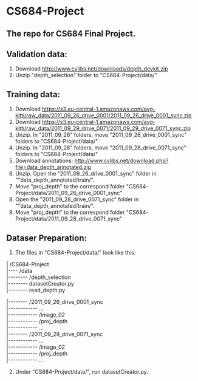 # CS684-Project
## The repo for CS684 Final Project.

## Validation data:
1. Download http://www.cvlibs.net/downloads/depth_devkit.zip
2. Unzip "depth_selection" folder to "CS684-Project/data/"

## Training data:
1. Download https://s3.eu-central-1.amazonaws.com/avg-kitti/raw_data/2011_09_26_drive_0001/2011_09_26_drive_0001_sync.zip
2. Download https://s3.eu-central-1.amazonaws.com/avg-kitti/raw_data/2011_09_29_drive_0071/2011_09_29_drive_0071_sync.zip
3. Unzip. In "2011_09_26" folders, move "2011_09_26_drive_0001_sync" folders to "CS684-Project/data/"
3. Unzip. In "2011_09_28" folders, move "2011_09_28_drive_0071_sync" folders to "CS684-Project/data/"
4. Download annotations: http://www.cvlibs.net/download.php?file=data_depth_annotated.zip
5. Unzip. Open the "2011_09_26_drive_0001_sync" folder in ""data_depth_annotated/train/".
6. Move "proj_depth" to the correspond folder "CS684-Project/data/2011_09_26_drive_0001_sync"
5. Open the "2011_09_28_drive_0071_sync" folder in ""data_depth_annotated/train/".
6. Move "proj_depth" to the correspond folder "CS684-Project/data/2011_09_28_drive_0071_sync"


## Dataser Preparation:
1. The files in "CS684-Project/data/" look like this:<br>
<p>
 | /CS684-Project<br>
 |---- /data <br>
 |-------- /depth_selection<br>
 |-------- datasetCreator.py<br>
 |-------- read_depth.py<br></p>
 |-------- /2011_09_26_drive_0001_sync<br>
 |------------ ...<br>
 |------------ /image_02<br>
 |------------ /proj_depth<br>
 |------------ ...<br>
 |-------- /2011_09_29_drive_0071_sync<br>
 |------------ ...<br>
 |------------ /image_02<br>
 |------------ /proj_depth<br>
 |------------ ...<br>


2. Under "CS684-Project/data/", run datasetCreator.py.
